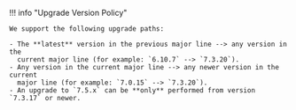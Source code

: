 !!! info "Upgrade Version Policy"

    We support the following upgrade paths:

    - The **latest** version in the previous major line --> any version in the
      current major line (for example: `6.10.7` --> `7.3.20`).
    - Any version in the current major line --> any newer version in the current
      major line (for example: `7.0.15` --> `7.3.20`).
    - An upgrade to `7.5.x` can be **only** performed from version `7.3.17` or newer.


